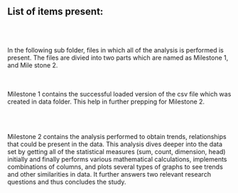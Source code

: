 ## List of items present:

<br><br>

In the following sub folder, files in which all of the analysis is performed is present. The files are divied into two parts which are named as Milestone 1, and Mile stone 2.

<br><br>
Milestone 1 contains the successful loaded version of the csv file which was created in data folder. This help in further prepping for Milestone 2.

<br><br>


Milestone 2 contains the analysis performed to obtain trends, relationships that could be present in the data. This analysis dives deeper into the data set by getting all of the statistical measures (sum, count, dimension, head) initially and finally performs various mathematical calculations, implements combinations of columns, and plots several types of graphs to see trends and other similarities in data. It further answers two relevant research questions and thus concludes the study.
